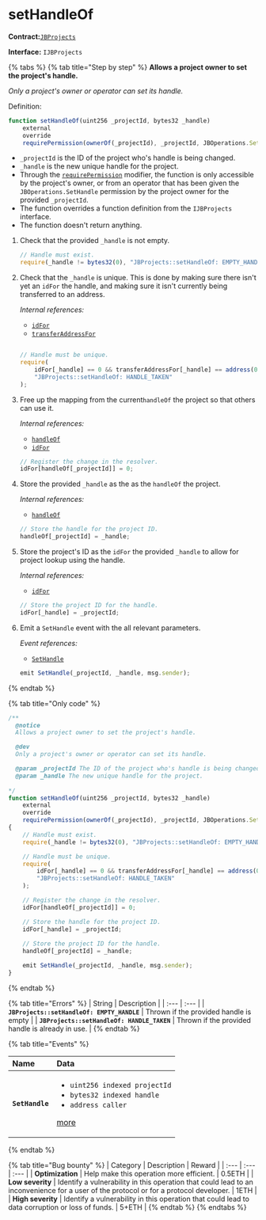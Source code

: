 # setHandleOf

**Contract:**[`JBProjects`](../)

**Interface:** `IJBProjects`

{% tabs %}
{% tab title="Step by step" %}
**Allows a project owner to set the project's handle.**

_Only a project's owner or operator can set its handle._  
  
Definition:

```javascript
function setHandleOf(uint256 _projectId, bytes32 _handle)
    external
    override
    requirePermission(ownerOf(_projectId), _projectId, JBOperations.SetHandle) { ... }
```

* `_projectId` is the ID of the project who's handle is being changed.
* `_handle` is the new unique handle for the project.
* Through the [`requirePermission`](../../jboperatable/modifiers/requirepermission.md) modifier, the function is only accessible by the project's owner, or from an operator that has been given the `JBOperations.SetHandle` permission by the project owner for the provided `_projectId`.
* The function overrides a function definition from the `IJBProjects` interface.
* The function doesn't return anything.

1. Check that the provided `_handle` is not empty.

   ```javascript
   // Handle must exist.
   require(_handle != bytes32(0), "JBProjects::setHandleOf: EMPTY_HANDLE");
   ```

2. Check that the `_handle` is unique. This is done by making sure there isn't yet an `idFor` the handle, and making sure it isn't currently being transferred to an address.  


   _Internal references:_

   * [`idFor`](../properties/idfor.md)
   * [`transferAddressFor`](../properties/transferaddressfor.md)

   ```javascript

   // Handle must be unique.
   require(
       idFor[_handle] == 0 && transferAddressFor[_handle] == address(0),
       "JBProjects::setHandleOf: HANDLE_TAKEN"
   );
   ```

3. Free up the mapping from the current`handleOf` the project so that others can use it.  


   _Internal references:_

   * [`handleOf`](../properties/handleof.md)
   * [`idFor`](../properties/idfor.md)

   ```javascript
   // Register the change in the resolver.
   idFor[handleOf[_projectId]] = 0;
   ```

4. Store the provided `_handle` as the as the `handleOf` the project.  


   _Internal references:_

   * [`handleOf`](../properties/handleof.md)

   ```javascript
   // Store the handle for the project ID.
   handleOf[_projectId] = _handle;
   ```

5. Store the project's ID as the `idFor` the provided `_handle` to allow for project lookup using the handle.  


   _Internal references:_

   * [`idFor`](../properties/idfor.md)

   ```javascript
   // Store the project ID for the handle.
   idFor[_handle] = _projectId;
   ```

6. Emit a `SetHandle` event with the all relevant parameters.   


   _Event references:_

   * [`SetHandle`](../events/sethandle.md) 

   ```javascript
   emit SetHandle(_projectId, _handle, msg.sender);
   ```
{% endtab %}

{% tab title="Only code" %}
```javascript
/**
  @notice 
  Allows a project owner to set the project's handle.

  @dev 
  Only a project's owner or operator can set its handle.

  @param _projectId The ID of the project who's handle is being changed.
  @param _handle The new unique handle for the project.
  
*/
function setHandleOf(uint256 _projectId, bytes32 _handle)
    external
    override
    requirePermission(ownerOf(_projectId), _projectId, JBOperations.SetHandle)
{
    // Handle must exist.
    require(_handle != bytes32(0), "JBProjects::setHandleOf: EMPTY_HANDLE");

    // Handle must be unique.
    require(
        idFor[_handle] == 0 && transferAddressFor[_handle] == address(0),
        "JBProjects::setHandleOf: HANDLE_TAKEN"
    );

    // Register the change in the resolver.
    idFor[handleOf[_projectId]] = 0;

    // Store the handle for the project ID.
    idFor[_handle] = _projectId;
    
    // Store the project ID for the handle.
    handleOf[_projectId] = _handle;

    emit SetHandle(_projectId, _handle, msg.sender);
}
```
{% endtab %}

{% tab title="Errors" %}
| String | Description |
| :--- | :--- |
| **`JBProjects::setHandleOf: EMPTY_HANDLE`** | Thrown if the provided handle is empty |
| **`JBProjects::setHandleOf: HANDLE_TAKEN`** | Thrown if the provided handle is already in use. |
{% endtab %}

{% tab title="Events" %}
<table>
  <thead>
    <tr>
      <th style="text-align:left">Name</th>
      <th style="text-align:left">Data</th>
    </tr>
  </thead>
  <tbody>
    <tr>
      <td style="text-align:left"><b><code>SetHandle</code></b>
      </td>
      <td style="text-align:left">
        <ul>
          <li><code>uint256 indexed projectId</code> 
          </li>
          <li><code>bytes32 indexed handle</code> 
          </li>
          <li><code>address caller</code>
          </li>
        </ul>
        <p><a href="../events/sethandle.md">more</a>
        </p>
      </td>
    </tr>
  </tbody>
</table>
{% endtab %}

{% tab title="Bug bounty" %}
| Category | Description | Reward |
| :--- | :--- | :--- |
| **Optimization** | Help make this operation more efficient. | 0.5ETH |
| **Low severity** | Identify a vulnerability in this operation that could lead to an inconvenience for a user of the protocol or for a protocol developer. | 1ETH |
| **High severity** | Identify a vulnerability in this operation that could lead to data corruption or loss of funds. | 5+ETH |
{% endtab %}
{% endtabs %}



